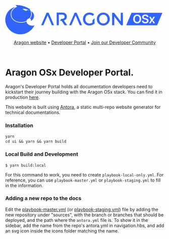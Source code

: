 ![Aragon](/osx_blue_logo.png)

<p align="center">
  <a href="https://aragon.org/">Aragon website</a>
  •
  <a href="https://devs.aragon.org/">Developer Portal</a>
  •
  <a href="https://aragondevelopers.substack.com/">Join our Developer Community</a>
</p>

<br/>

# Aragon OSx Developer Portal.

Aragon's Developer Portal holds all documentation developers need to kickstart their journey building with the Aragon OSx stack. You can find it in production [here](https://devs.aragon.org).

This website is built using [Antora](https://antora.org/), a static multi-repo website generator for technical documentations.

### Installation

```
yarn
cd ui && yarn && yarn build
```

### Local Build and Development

```
$ yarn build:local
```

For this command to work, you need to create `playbook-local-only.yml`. For reference, you can use `playbook-master.yml` or `playbook-staging.yml` to fill in the information. 

### Adding a new repo to the docs

Edit the [playbook-master.yml](playbook-master.yml) (or [playbook-staging.yml](playbook-staging.yml)) file by adding the new repository under "sources", with the branch or branches that should be deployed, and the path where the `antora.yml` file is. To show it in the sidebar, add the name from the repo's antora.yml in navigation.hbs, and add an svg icon inside the icons folder matching the name.
